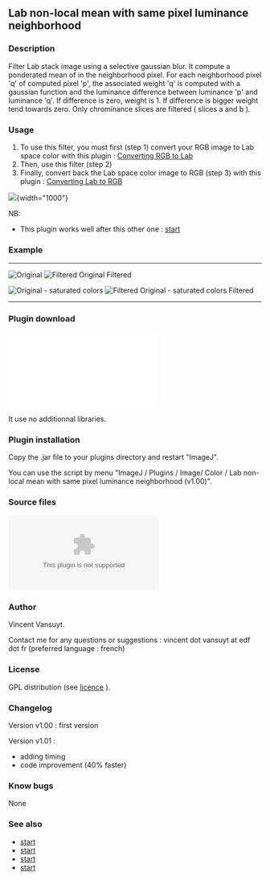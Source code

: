## Lab non-local mean with same pixel luminance neighborhood

### Description

Filter Lab stack image using a selective gaussian blur. It compute a
ponderated mean of in the neighborhood pixel. For each neighborhood
pixel \'q\' of computed pixel \'p\', the associated weight \'q\' is
computed with a gaussian function and the luminance difference between
luminance \'p\' and luminance \'q\'. If difference is zero, weight is 1.
If difference is bigger weight tend towards zero. Only chrominance
slices are filtered ( slices a and b ).

### Usage

1.  To use this filter, you must first (step 1) convert your RGB image
    to Lab space color with this plugin : [Converting RGB to
    Lab](http://imagejdocu.tudor.lu/doku.php?id=plugin:color:conversions_between_rgb_color_space_and_lab_color_space:start)
2.  Then, use this filter (step 2)
3.  Finally, convert back the Lab space color image to RGB (step 3) with
    this plugin : [Converting Lab to
    RGB](http://imagejdocu.tudor.lu/doku.php?id=plugin:color:conversions_between_rgb_color_space_and_lab_color_space:start)

![](/plugin/filter/lab_nonlocal_mean_with_same_pixel_luminance_neighborhood/image_explicative.png){width="1000"}

NB:

-   This plugin works well after this other one :
    [start](/plugin/filter/line_lab_selective_median_filtering/start)

### Example

  ---------------------------------------------------------------------------------------------------------------------------------------------------------- -----------------------------------------------------------------------------------------------------------------------------------------------
  ![Original](/plugin/filter/lab_nonlocal_mean_with_same_pixel_luminance_neighborhood/2009-10-27_09_45_46_02panorama-small.png)                              ![Filtered](/plugin/filter/lab_nonlocal_mean_with_same_pixel_luminance_neighborhood/2009-10-27_09_45_46_02panorama-small-filtree.png)
  Original                                                                                                                                                   Filtered
                                                                                                                                                             
  ![Original - saturated colors](/plugin/filter/lab_nonlocal_mean_with_same_pixel_luminance_neighborhood/2009-10-27_09_45_46_02panorama-small-saturee.png)   ![Filtered](/plugin/filter/lab_nonlocal_mean_with_same_pixel_luminance_neighborhood/2009-10-27_09_45_46_02panorama-small-filtree-saturee.png)
  Original - saturated colors                                                                                                                                Filtered
                                                                                                                                                             
  ---------------------------------------------------------------------------------------------------------------------------------------------------------- -----------------------------------------------------------------------------------------------------------------------------------------------

### Plugin download

![](/plugin/filter/lab_nonlocal_mean_with_same_pixel_luminance_neighborhood/lab_nonlocal_mean_with_same_pixel_luminance_neighborhood_v1_01.jar)

It use no additionnal libraries.

### Plugin installation

Copy the .jar file to your plugins directory and restart \"ImageJ\".

You can use the script by menu \"ImageJ / Plugins / Image/ Color / Lab
non-local mean with same pixel luminance neighborhood (v1.00)\".

### Source files

![](/plugin/filter/lab_nonlocal_mean_with_same_pixel_luminance_neighborhood/lab_nonlocal_mean_with_same_pixel_luminance_neighborhood_v1_01.zip)

### Author

Vincent Vansuyt.

Contact me for any questions or suggestions : vincent dot vansuyt at edf
dot fr (preferred language : french)

### License

GPL distribution (see [licence](http://www.gnu.org/licenses/) ).

### Changelog

Version v1.00 : first version

Version v1.01 :

-   adding timing
-   code improvement (40% faster)

### Know bugs

None

### See also

-   [start](/plugin/color/conversions_between_rgb_color_space_and_lab_color_space/start)
-   [start](/plugin/filter/line_lab_selective_median_filtering/start)
-   [start](/plugin/analysis/Find_min_max/start)
-   [start](/plugin/color/set_min_and_max_values_for_lut/start)
